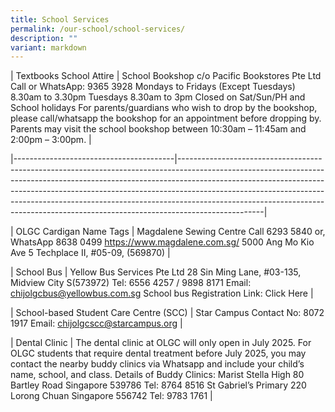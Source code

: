 ```yaml
---
title: School Services
permalink: /our-school/school-services/
description: ""
variant: markdown
---
```

<p>| Textbooks School Attire | School Bookshop c/o Pacific Bookstores Pte
Ltd Call or WhatsApp: 9365 3928 Mondays to Fridays (Except Tuesdays) 8.30am
to 3.30pm Tuesdays 8.30am to 3pm Closed on Sat/Sun/PH and School holidays
For parents/guardians who wish to drop by the bookshop, please call/whatsapp
the bookshop for an appointment before dropping by. Parents may visit the
school bookshop between 10:30am – 11:45am and 2:00pm – 3:00pm. |</p>
<p>|----------------------------------------|---------------------------------------------------------------------------------------------------------------------------------------------------------------------------------------------------------------------------------------------------------------------------------------------------------------------------------------------------------------------------------------------------------------------------|</p>
<p>| OLGC Cardigan Name Tags | Magdalene Sewing Centre Call 6293 5840 or,
WhatsApp 8638 0499 <a href="https://www.magdalene.com.sg/" rel="noopener noreferrer nofollow" target="_blank">https://www.magdalene.com.sg/</a> 5000
Ang Mo Kio Ave 5 Techplace II, #05-09, (569870) |</p>
<p>| School Bus | Yellow Bus Services Pte Ltd 28 Sin Ming Lane, #03-135,
Midview City S(573972) Tel: 6556 4257 / 9898 8171 Email: <a href="mailto:chijolgcbus@yellowbus.com.sg" rel="noopener noreferrer nofollow" target="_blank">chijolgcbus@yellowbus.com.sg</a> School
bus Registration Link: Click Here |</p>
<p>| School-based Student Care Centre (SCC) | Star Campus Contact No: 8072
1917 Email: <a href="mailto:chijolgcscc@starcampus.org" rel="noopener noreferrer nofollow" target="_blank">chijolgcscc@starcampus.org</a> |</p>
<p>| Dental Clinic | The dental clinic at OLGC will only open in July 2025.
For OLGC students that require dental treatment before July 2025, you may
contact the nearby buddy clinics via Whatsapp and include your child’s
name, school, and class. Details of Buddy Clinics: Marist Stella High 80
Bartley Road Singapore 539786 Tel: 8764 8516 St Gabriel’s Primary 220 Lorong
Chuan Singapore 556742 Tel: 9783 1761 |</p>